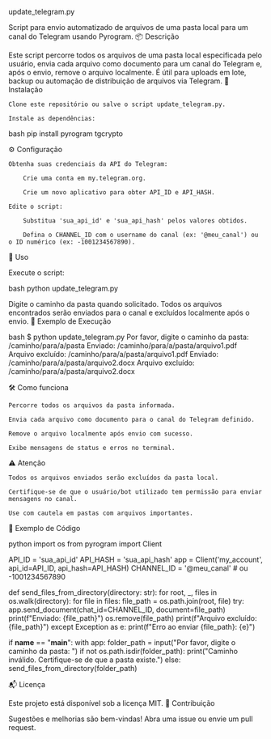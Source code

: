 update_telegram.py

Script para envio automatizado de arquivos de uma pasta local para um canal do Telegram usando Pyrogram.
📦 Descrição

Este script percorre todos os arquivos de uma pasta local especificada pelo usuário, envia cada arquivo como documento para um canal do Telegram e, após o envio, remove o arquivo localmente. É útil para uploads em lote, backup ou automação de distribuição de arquivos via Telegram.
🚀 Instalação

    Clone este repositório ou salve o script update_telegram.py.

    Instale as dependências:

bash
pip install pyrogram tgcrypto

⚙️ Configuração

    Obtenha suas credenciais da API do Telegram:

        Crie uma conta em my.telegram.org.

        Crie um novo aplicativo para obter API_ID e API_HASH.

    Edite o script:

        Substitua 'sua_api_id' e 'sua_api_hash' pelos valores obtidos.

        Defina o CHANNEL_ID com o username do canal (ex: '@meu_canal') ou o ID numérico (ex: -1001234567890).

📝 Uso

Execute o script:

bash
python update_telegram.py

Digite o caminho da pasta quando solicitado. Todos os arquivos encontrados serão enviados para o canal e excluídos localmente após o envio.
📂 Exemplo de Execução

bash
$ python update_telegram.py
Por favor, digite o caminho da pasta: /caminho/para/a/pasta
Enviado: /caminho/para/a/pasta/arquivo1.pdf
Arquivo excluído: /caminho/para/a/pasta/arquivo1.pdf
Enviado: /caminho/para/a/pasta/arquivo2.docx
Arquivo excluído: /caminho/para/a/pasta/arquivo2.docx

🛠️ Como funciona

    Percorre todos os arquivos da pasta informada.

    Envia cada arquivo como documento para o canal do Telegram definido.

    Remove o arquivo localmente após envio com sucesso.

    Exibe mensagens de status e erros no terminal.

⚠️ Atenção

    Todos os arquivos enviados serão excluídos da pasta local.

    Certifique-se de que o usuário/bot utilizado tem permissão para enviar mensagens no canal.

    Use com cautela em pastas com arquivos importantes.

📄 Exemplo de Código

python
import os
from pyrogram import Client

API_ID = 'sua_api_id'
API_HASH = 'sua_api_hash'
app = Client('my_account', api_id=API_ID, api_hash=API_HASH)
CHANNEL_ID = '@meu_canal' # ou -1001234567890

def send_files_from_directory(directory: str):
    for root, _, files in os.walk(directory):
        for file in files:
            file_path = os.path.join(root, file)
            try:
                app.send_document(chat_id=CHANNEL_ID, document=file_path)
                print(f"Enviado: {file_path}")
                os.remove(file_path)
                print(f"Arquivo excluído: {file_path}")
            except Exception as e:
                print(f"Erro ao enviar {file_path}: {e}")

if __name__ == "__main__":
    with app:
        folder_path = input("Por favor, digite o caminho da pasta: ")
        if not os.path.isdir(folder_path):
            print("Caminho inválido. Certifique-se de que a pasta existe.")
        else:
            send_files_from_directory(folder_path)

📬 Licença

Este projeto está disponível sob a licença MIT.
🤝 Contribuição

Sugestões e melhorias são bem-vindas! Abra uma issue ou 
envie um pull request.
